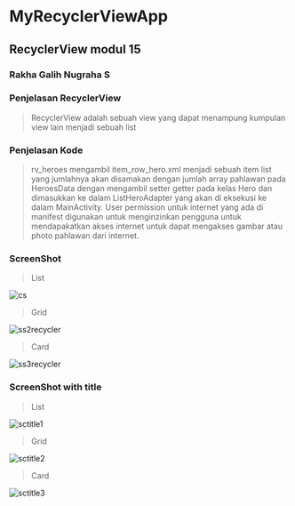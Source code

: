 # MyRecyclerViewApp
## RecyclerView modul 15
### Rakha Galih Nugraha S

### Penjelasan RecyclerView
> RecyclerView adalah sebuah view yang dapat menampung kumpulan view lain menjadi sebuah list

### Penjelasan Kode
> rv_heroes mengambil item_row_hero.xml menjadi sebuah item list yang jumlahnya akan disamakan dengan jumlah array pahlawan pada HeroesData dengan mengambil setter getter pada kelas Hero dan dimasukkan ke dalam ListHeroAdapter yang akan di eksekusi ke dalam MainActivity.
> User permission untuk internet yang ada di manifest digunakan untuk menginzinkan pengguna untuk mendapakatkan akses internet untuk dapat mengakses gambar atau photo pahlawan dari internet.

### ScreenShot
>List

![cs](https://user-images.githubusercontent.com/54633534/93285980-4c2e1b80-f800-11ea-8afd-6d5cb0a6f08f.jpg)

>Grid

![ss2recycler](https://user-images.githubusercontent.com/54633534/93558175-095a7800-f9a7-11ea-8e02-f3e5a9cd0a0d.jpg)

>Card

![ss3recycler](https://user-images.githubusercontent.com/54633534/93761399-f1e5ee00-fc37-11ea-8553-13c962e3c4e2.jpg)

### ScreenShot with title
>List

![sctitle1](https://user-images.githubusercontent.com/54633534/93835508-b126bd00-fca9-11ea-9784-afc3721fbc48.jpg)

>Grid

![sctitle2](https://user-images.githubusercontent.com/54633534/93835515-b421ad80-fca9-11ea-9997-e05a4ec239c2.jpg)

>Card

![sctitle3](https://user-images.githubusercontent.com/54633534/93835523-b6840780-fca9-11ea-804f-7c1519e34856.jpg)
